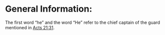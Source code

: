 # General Information:

The first word “he” and the word “He” refer to the chief captain of the guard mentioned in [Acts 21:31](../21/31.md).